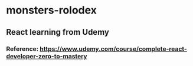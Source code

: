 # monsters-rolodex
## React learning from Udemy
### Reference: https://www.udemy.com/course/complete-react-developer-zero-to-mastery
